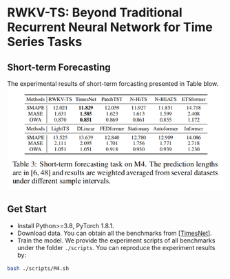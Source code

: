 # RWKV-TS: Beyond Traditional Recurrent Neural Network for Time Series Tasks

## Short-term Forecasting
The experimental results of short-term forcasting presented in Table blow.
![image](../pic/short_term_result.png)

## Get Start

- Install Python>=3.8, PyTorch 1.8.1.
- Download data. You can obtain all the benchmarks from [[TimesNet](https://github.com/thuml/Time-Series-Library)].
- Train the model. We provide the experiment scripts of all benchmarks under the folder `./scripts`. You can reproduce the experiment results by:

```bash
bash ./scripts/M4.sh
```